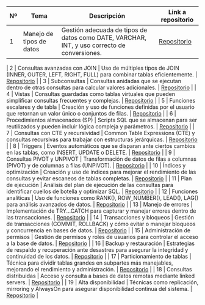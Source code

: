 | Nº  | Tema                            | Descripción                                                                                   | Link a repositorio                     |
|-----|---------------------------------|-----------------------------------------------------------------------------------------------|----------------------------------------|
| 1   | Manejo de tipos de datos         | Gestión adecuada de tipos de datos como DATE, VARCHAR, INT, y uso correcto de conversiones.    | [Repositorio](https://github.com/cadionicio/Reto-Excel-SQL-PowerBI/tree/main/SQL%20Server/Tema%201) |

| 2   | Consultas avanzadas con JOIN     | Uso de múltiples tipos de JOIN (INNER, OUTER, LEFT, RIGHT, FULL) para combinar tablas eficientemente. | [Repositorio](https://github.com/tema_2) |
| 3   | Subconsultas                    | Consultas anidadas que se ejecutan dentro de otras consultas para calcular valores adicionales. | [Repositorio](https://github.com/tema_3) |
| 4   | Vistas                          | Consultas guardadas como tablas virtuales que pueden simplificar consultas frecuentes y complejas. | [Repositorio](https://github.com/tema_4) |
| 5   | Funciones escalares y de tabla   | Creación y uso de funciones definidas por el usuario que retornan un valor único o conjuntos de filas. | [Repositorio](https://github.com/tema_5) |
| 6   | Procedimientos almacenados (SP)  | Scripts SQL que se almacenan para ser reutilizados y pueden incluir lógica compleja y parámetros. | [Repositorio](https://github.com/tema_6) |
| 7   | Consultas con CTE y recursividad | Common Table Expressions (CTE) y consultas recursivas para trabajar con estructuras jerárquicas. | [Repositorio](https://github.com/tema_7) |
| 8   | Triggers                        | Eventos automáticos que se disparan ante ciertos cambios en las tablas, como INSERT, UPDATE o DELETE. | [Repositorio](https://github.com/tema_8) |
| 9   | Consultas PIVOT y UNPIVOT        | Transformación de datos de filas a columnas (PIVOT) y de columnas a filas (UNPIVOT).           | [Repositorio](https://github.com/tema_9) |
| 10  | Índices y optimización           | Creación y uso de índices para mejorar el rendimiento de las consultas y evitar escaneos de tablas completas. | [Repositorio](https://github.com/tema_10) |
| 11  | Plan de ejecución                | Análisis del plan de ejecución de las consultas para identificar cuellos de botella y optimizar SQL. | [Repositorio](https://github.com/tema_11) |
| 12  | Funciones analíticas             | Uso de funciones como RANK(), ROW_NUMBER(), LEAD(), LAG() para análisis avanzados de datos.     | [Repositorio](https://github.com/tema_12) |
| 13  | Manejo de errores                | Implementación de TRY...CATCH para capturar y manejar errores dentro de las transacciones.      | [Repositorio](https://github.com/tema_13) |
| 14  | Transacciones y bloqueos         | Gestión de transacciones (COMMIT, ROLLBACK) y cómo evitar o manejar bloqueos y concurrencia en bases de datos. | [Repositorio](https://github.com/tema_14) |
| 15  | Administración de permisos       | Gestión de permisos y roles de usuarios para controlar el acceso a la base de datos.           | [Repositorio](https://github.com/tema_15) |
| 16  | Backup y restauración            | Estrategias de respaldo y recuperación ante desastres para asegurar la integridad y continuidad de los datos. | [Repositorio](https://github.com/tema_16) |
| 17  | Particionamiento de tablas       | Técnica para dividir tablas grandes en subpartes más manejables, mejorando el rendimiento y administración. | [Repositorio](https://github.com/tema_17) |
| 18  | Consultas distribuidas           | Acceso y consulta a bases de datos remotas mediante linked servers.                             | [Repositorio](https://github.com/tema_18) |
| 19  | Alta disponibilidad              | Técnicas como replicación, mirroring y AlwaysOn para asegurar disponibilidad continua del sistema. | [Repositorio](https://github.com/tema_19) |


